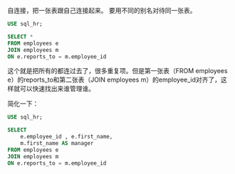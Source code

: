 自连接，把一张表跟自己连接起来。
要用不同的别名对待同一张表。

```sql
USE sql_hr;

SELECT *
FROM employees e
JOIN employees m
ON e.reports_to = m.employee_id
```
这个就是把所有的都连过去了，很多重复项。但是第一张表（FROM employees e）的reports_to和第二张表（JOIN employees m）的employee_id对齐了，这样就可以快速找出来谁管理谁。

简化一下：
```sql
USE sql_hr;

SELECT 
	e.employee_id , e.first_name,
	m.first_name AS manager
FROM employees e
JOIN employees m
ON e.reports_to = m.employee_id
```

